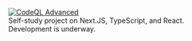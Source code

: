 [![CodeQL Advanced](https://github.com/MityaVit/chess-gui/actions/workflows/codeql.yml/badge.svg)](https://github.com/MityaVit/chess-gui/actions/workflows/codeql.yml)\
Self-study project on Next.JS, TypeScript, and React.\
Development is underway.
